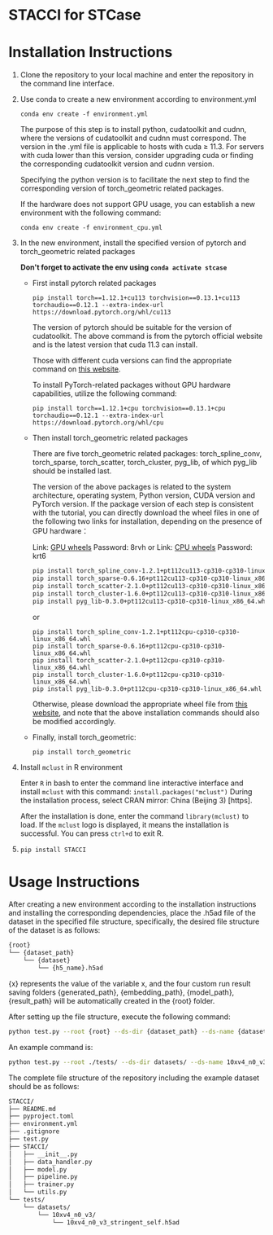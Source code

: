 # STACCI for STCase
# Installation Instructions

1. Clone the repository to your local machine and enter the repository in the command line interface.
2. Use conda to create a new environment according to environment.yml

   `conda env create -f environment.yml`

   The purpose of this step is to install python, cudatoolkit and cudnn, where the versions of cudatoolkit and cudnn must correspond. The version in the .yml file is applicable to hosts with cuda ≥ 11.3. For servers with cuda lower than this version, consider upgrading cuda or finding the corresponding cudatoolkit version and cudnn version.

   Specifying the python version is to facilitate the next step to find the corresponding version of torch_geometric related packages.

   If the hardware does not support GPU usage, you can establish a new environment with the following command:

   `conda env create -f environment_cpu.yml`
3. In the new environment, install the specified version of pytorch and torch_geometric related packages

   **Don't forget to activate the env using `conda activate stcase`**

   - First install pytorch related packages

      `pip install torch==1.12.1+cu113 torchvision==0.13.1+cu113 torchaudio==0.12.1 --extra-index-url https://download.pytorch.org/whl/cu113`

      The version of pytorch should be suitable for the version of cudatoolkit. The above command is from the pytorch official website and is the latest version that cuda 11.3 can install.

      Those with different cuda versions can find the appropriate command on [this website](https://pytorch.org/get-started/previous-versions/).

      To install PyTorch-related packages without GPU hardware capabilities, utilize the following command:
      
      `pip install torch==1.12.1+cpu torchvision==0.13.1+cpu torchaudio==0.12.1 --extra-index-url https://download.pytorch.org/whl/cpu`
   - Then install torch_geometric related packages

      There are five torch_geometric related packages: torch_spline_conv, torch_sparse, torch_scatter, torch_cluster, pyg_lib, of which pyg_lib should be installed last.

      The version of the above packages is related to the system architecture, operating system, Python version, CUDA version and PyTorch version. If the package version of each step is consistent with the tutorial, you can directly download the wheel files in one of the following two links for installation, depending on the presence of GPU hardware：

      Link: [GPU wheels](https://pan.baidu.com/s/1FqA9KFENfk4RSOMLmblyiw) Password: 8rvh
      or
      Link: [CPU wheels](https://pan.baidu.com/s/1EvAMBq8DYEvSL-JLqUQbkg) Password: krt6

      ```bash
      pip install torch_spline_conv-1.2.1+pt112cu113-cp310-cp310-linux_x86_64.whl
      pip install torch_sparse-0.6.16+pt112cu113-cp310-cp310-linux_x86_64.whl
      pip install torch_scatter-2.1.0+pt112cu113-cp310-cp310-linux_x86_64.whl
      pip install torch_cluster-1.6.0+pt112cu113-cp310-cp310-linux_x86_64.whl
      pip install pyg_lib-0.3.0+pt112cu113-cp310-cp310-linux_x86_64.whl
      ```
      or

      ```
      pip install torch_spline_conv-1.2.1+pt112cpu-cp310-cp310-linux_x86_64.whl
      pip install torch_sparse-0.6.16+pt112cpu-cp310-cp310-linux_x86_64.whl
      pip install torch_scatter-2.1.0+pt112cpu-cp310-cp310-linux_x86_64.whl
      pip install torch_cluster-1.6.0+pt112cpu-cp310-cp310-linux_x86_64.whl
      pip install pyg_lib-0.3.0+pt112cpu-cp310-cp310-linux_x86_64.whl
      ```

      Otherwise, please download the appropriate wheel file from [this website](https://data.pyg.org/whl/), and note that the above installation commands should also be modified accordingly.

   - Finally, install torch_geometric:

      `pip install torch_geometric`
4. Install `mclust` in R environment

   Enter `R` in bash to enter the command line interactive interface and install `mclust` with this command:
   `install.packages("mclust")`
   During the installation process, select CRAN mirror: China (Beijing 3) [https].

   After the installation is done, enter the command `library(mclust)` to load. If the `mclust` logo is displayed, it means the installation is successful. You can press `ctrl+d` to exit R.
5. `pip install STACCI`

# Usage Instructions

After creating a new environment according to the installation instructions and installing the corresponding dependencies, place the .h5ad file of the dataset in the specified file structure, specifically, the desired file structure of the dataset is as follows:

```bash
{root}
└── {dataset_path}
    └── {dataset}
        └── {h5_name}.h5ad
```

{x} represents the value of the variable x, and the four custom run result saving folders {generated_path}, {embedding_path}, {model_path}, {result_path} will be automatically created in the {root} folder.

After setting up the file structure, execute the following command:

```bash
python test.py --root {root} --ds-dir {dataset_path} --ds-name {dataset} --h5-name {h5_name} --target-types {target_type_list} --gpu {gpu_id} [--use-gpu] --n-nei {#neighborhood} --n-clusters {#sub-regions} [--alpha {alpha}] --label-col-name {label_column_name} --region-col-name {region_column_name}
```

An example command is:

```bash
python test.py --root ./tests/ --ds-dir datasets/ --ds-name 10xv4_n0_v3 --h5-name 10xv4_n0_v3_stringent_self --target-types Tumor_major --gpu 1 --use-gpu --n-nei 12 --n-clusters 4 --alpha 0.75 --label-col-name cell_type --region-col-name Region
```

The complete file structure of the repository including the example dataset should be as follows:

```bash
STACCI/
├── README.md
├── pyproject.toml
├── environment.yml
├── .gitignore
├── test.py
├── STACCI/
│   ├── __init__.py
│   ├── data_handler.py
│   ├── model.py
│   ├── pipeline.py
│   ├── trainer.py
│   └── utils.py
└── tests/
    └── datasets/
        └── 10xv4_n0_v3/
            └── 10xv4_n0_v3_stringent_self.h5ad
```
